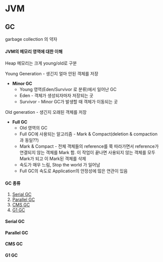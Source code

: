 # JVM

## GC

garbage collection 의 약자

#### JVM의 메모리 영역에 대한 이해

Heap 메모리는 크게 young/old로 구분

Young Generation - 생긴지 얼마 안된 객체를 저장

- **Minor GC**
  - Young 영역(Eden/Survivor 로 분류)에서 일어난 GC
  - Eden - 객체가 생성되자마자 저장되는 곳
  - Survivor - Minor GC가 발생할 때 객체가 이동되는 곳

Old generation - 생긴지 오래된 객체를 저장

- **Full GC**
  - Old 영역의 GC
  - Full GC에 사용되는 알고리즘 - Mark & Compact(deletion & compaction과 동일??)
  - Mark & Compact - 전체 객체들의 reference를 쭉 따라가면서 reference가 연결되지 않는 객체를 Mark 함. 이 작업이 끝나면 사용되지 않는 객체를 모두 Mark가 되고 이 Mark된 객체를 삭제
  - 속도가 매우 느림, Stop the world 가 일어남
  - Full GC의 속도로 Application의 안정성에 많은 연관이 있음

#### GC 종류

1. [Serial GC](Serial-GC)
2. [Parallel GC](Parallel-GC)
3. [CMS GC](CMS-GC)
4. [G1 GC](G1-GC)

#### Serial GC

#### Parallel GC

#### CMS GC

#### G1 GC

